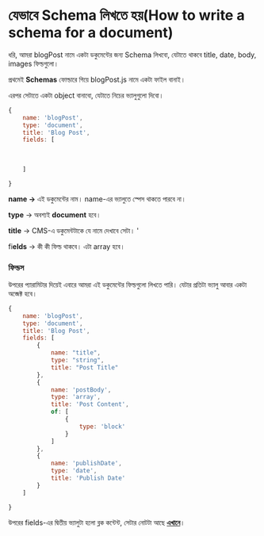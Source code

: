 # যেভাবে Schema লিখতে হয়\(How to write a schema for a document\)

ধরি, আমরা blogPost নামে একটা ডকুমেন্টের জন্য Schema লিখবো, যেটাতে থাকবে title, date, body, images ফিল্ডগুলো।

প্রথমেই **Schemas** ফোল্ডারে গিয়ে blogPost.js নামে একটা ফাইল বানাই।

এরপর সেটাতে একটা object বানাবো, যেটাতে নিচের ভ্যালুগুলো দিবো।

```javascript
{
    name: 'blogPost',
    type: 'document',
    title: 'Blog Post',
    fields: [
    
    
    
    ]

}
```

**name -&gt;** এই ডকুমেন্টের নাম। name-এর ভ্যালুতে স্পেস থাকতে পারবে না।

**type** -&gt; অবশ্যই **document** হবে।

**title** -&gt; CMS-এ ডকুমেন্টটাকে যে নামে দেখাবে সেটা। '

fi**elds** -&gt; কী কী ফিল্ড থাকবে। এটা array হবে।



### ফিল্ডস

উপরের প্যারামিটার দিয়েই এবারে আমরা এই ডকুমেন্টের ফিল্ডগুলো লিখতে পারি। যেটার প্রতিটা ভ্যালু আবার একটা অব্জেক্ট হবে।

```javascript
{
    name: 'blogPost',
    type: 'document',
    title: 'Blog Post',
    fields: [
        {
            name: "title",
            type: "string",
            title: "Post Title"
        },
        {
            name: 'postBody',
            type: 'array',
            title: 'Post Content',
            of: [
                {
                    type: 'block'
                }
            ]
        },
        {
            name: 'publishDate',
            type: 'date',
            title: 'Publish Date'
        }
    ]

}
```

উপরের fields-এর দ্বিতীয় ভ্যালুটা হলো ব্লক কন্টেন্ট, সেটার নোটটা আছে [**এখানে**](blockcontent-for-long-texts.md)।

